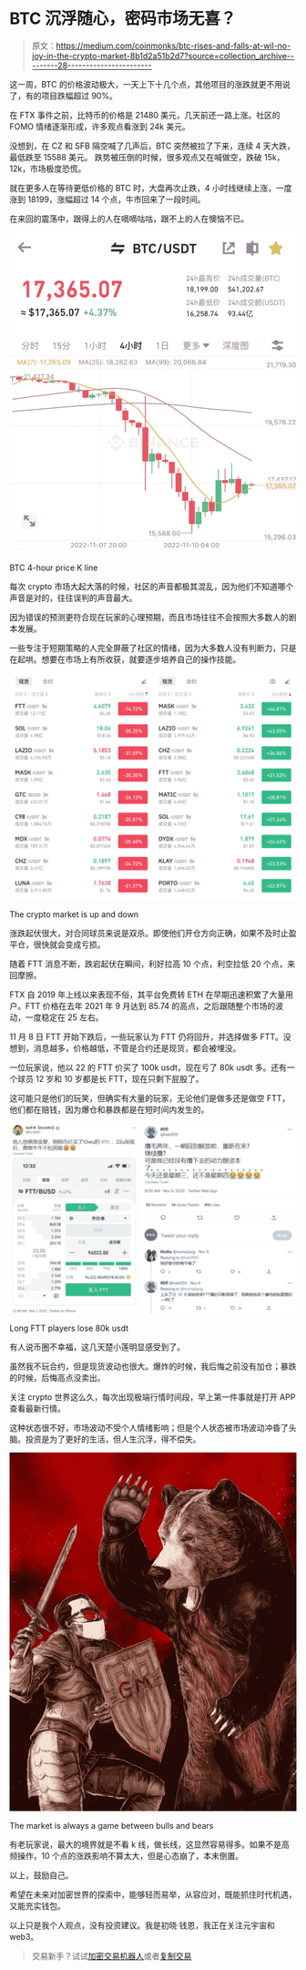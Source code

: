 # BTC 沉浮随心，密码市场无喜？

> 原文：<https://medium.com/coinmonks/btc-rises-and-falls-at-wil-no-joy-in-the-crypto-market-8b1d2a51b2d7?source=collection_archive---------28----------------------->

这一周，BTC 的价格波动极大，一天上下十几个点，其他项目的涨跌就更不用说了，有的项目跌幅超过 90%。

在 FTX 事件之前，比特币的价格是 21480 美元，几天前还一路上涨。社区的 FOMO 情绪逐渐形成，许多观点看涨到 24k 美元。

没想到，在 CZ 和 SFB 隔空喊了几声后，BTC 突然被拉了下来，连续 4 天大跌，最低跌至 15588 美元。
跌势被压倒的时候，很多观点又在喊做空，跌破 15k，12k，市场极度恐慌。

就在更多人在等待更低价格的 BTC 时，大盘再次止跌，4 小时线继续上涨，一度涨到 18199，涨幅超过 14 个点，牛市回来了一段时间。

在来回的震荡中，跟得上的人在嘀嘀咕咕，跟不上的人在懊恼不已。

![](img/c9f6a8bfec5c3408f4ebd01214ba1c5e.png)

BTC 4-hour price K line

每次 crypto 市场大起大落的时候，社区的声音都极其混乱，因为他们不知道哪个声音是对的，往往误判的声音最大。

因为错误的预测更符合现在玩家的心理预期，而且市场往往不会按照大多数人的剧本发展。

一些专注于短期策略的人完全屏蔽了社区的情绪，因为大多数人没有判断力，只是在起哄。想要在市场上有所收获，就要逐步培养自己的操作技能。

![](img/ed9d304ca3c1542b340b3011b35b0f1e.png)

The crypto market is up and down

涨跌起伏很大，对合同球员来说是双杀。即使他们开仓方向正确，如果不及时止盈平仓，很快就会变成亏损。

随着 FTT 消息不断，跌宕起伏在瞬间，利好拉高 10 个点，利空拉低 20 个点，来回摩擦。

FTX 自 2019 年上线以来表现不俗，其平台免费转 ETH 在早期迅速积累了大量用户。FTT 价格在去年 2021 年 9 月达到 85.74 的高点，之后跟随整个市场的波动，一度稳定在 25 左右。

11 月 8 日 FTT 开始下跌后，一些玩家认为 FTT 仍将回升，并选择做多 FTT。没想到，消息越多，价格越低，不管是合约还是现货，都会被埋没。

一位玩家说，他以 22 的 FTT 价买了 100k usdt，现在亏了 80k usdt 多。还有一个球员 12 岁和 10 岁都是长 FTT，现在只剩下屁股了。

这可能只是他们的玩笑，但确实有大量的玩家，无论他们是做多还是做空 FTT，他们都在赔钱，因为爆仓和暴跌都是在短时间内发生的。

![](img/7ead765f04a79305583cf5e9ed123057.png)

Long FTT players lose 80k usdt

有人说币圈不幸福，这几天楚小莲明显感受到了。

虽然我不玩合约，但是现货波动也很大。爆炸的时候，我后悔之前没有加仓；暴跌的时候，后悔高点没卖出。

关注 crypto 世界这么久，每次出现极端行情时间段，早上第一件事就是打开 APP 查看最新行情。

这种状态很不好，市场波动不受个人情绪影响；但是个人状态被市场波动冲昏了头脑。投资是为了更好的生活，但人生沉浮，得不偿失。

![](img/81f7c06b1ea299cd2d43a6da088ec2a3.png)

The market is always a game between bulls and bears

有老玩家说，最大的境界就是不看 k 线，做长线，这显然容易得多。如果不是高频操作，10 个点的涨跌影响不算太大，但是心态崩了，本末倒置。

以上，鼓励自己。

希望在未来对加密世界的探索中，能够轻而易举，从容应对，既能抓住时代机遇，又能充实钱包。

以上只是我个人观点，没有投资建议。我是初晓·钱恩，我正在关注元宇宙和 web3。​​​​

> 交易新手？试试[加密交易机器人](/coinmonks/crypto-trading-bot-c2ffce8acb2a)或者[复制交易](/coinmonks/top-10-crypto-copy-trading-platforms-for-beginners-d0c37c7d698c)